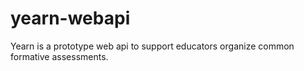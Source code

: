 # yearn-webapi
Yearn is a prototype web api to support educators organize common formative assessments.
